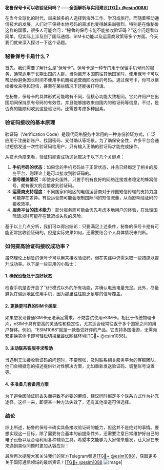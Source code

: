 **秘鲁保号卡可以收验证码吗？——全面解析与实用建议[[TG💪+ @esim1088](https://t.me/s/esim1088)]**

在当今全球化的时代，越来越多的人选择到海外工作、学习或旅行。而随着移动通信技术的发展，人们对于保持本地号码的需求也变得越来越强烈。特别是在像秘鲁这样的国家，很多人可能会问：“秘鲁的保号卡能不能接收验证码？”这个问题看似简单，但实际上涉及到了国际通信、SIM卡功能以及运营商政策等多个方面。今天我们就来深入探讨一下这个话题。

### 秘鲁保号卡是什么？

首先，我们需要了解什么是“保号卡”。保号卡是一种专门用于保留手机号码的服务，通常适用于长期出国的人群。当你离开本国前往其他国家时，使用保号卡可以帮助你避免因长时间不使用手机而被运营商回收你的号码。通过保号卡，你可以继续接收来电和短信，甚至在某些情况下还能拨打电话。

在秘鲁，保号卡的具体形式可能略有不同，但核心功能大致相同。它允许用户在出国期间保持原有号码的有效性，并且能够接收来自国内的验证码等信息。不过，是否真的能顺利收到这些验证码，还需要考虑多种因素。

### 验证码接收的基本原理

验证码（Verification Code）是现代网络服务中常用的一种身份验证方式，广泛应用于注册新账户、找回密码、支付确认等场景。为了确保安全性，许多平台会通过短信发送一次性验证码给用户，只有输入正确的验证码才能完成操作。

从技术角度来看，验证码能否成功送达取决于以下几个关键点：

1. **手机号码的状态**：如果您的手机号码处于正常状态，并且已经绑定了相关的服务平台，则理论上是可以接收到验证码的。
2. **信号覆盖情况**：即使身处国外，只要手机有良好的网络连接或者稳定的蜂窝信号，就有很大机会接收到验证码。
3. **运营商支持程度**：不同国家和地区的电信运营商对于跨国短信传输的支持力度可能存在差异。有些运营商可能会限制国际间的短信流量，从而影响验证码的接收效率。
4. **服务平台的技术能力**：部分服务商可能会优先考虑本地用户的体验，在处理国际请求时可能存在延迟或失败的风险。

基于以上几点分析，我们可以得出结论：只要满足上述条件，秘鲁的保号卡是有可能正常接收验证码的。但是实际效果如何，还需要结合个人具体情况来判断。

### 如何提高验证码接收成功率？

虽然理论上秘鲁的保号卡可以用来接收验证码，但在实践中仍需采取一些措施以提升成功率。以下是一些实用的小贴士：

#### 1. 确保设备处于良好状态
检查手机是否开启了飞行模式以外的所有功能，并确认电池电量充足。此外，尽量避免在偏远地区使用手机，因为那里往往缺乏足够的信号覆盖。

#### 2. 更换更可靠的SIM卡类型
如果您发现普通SIM卡无法满足需求，不妨尝试使用eSIM卡。相比于传统物理卡片，eSIM卡具有更高的灵活性和稳定性，尤其适合经常往返于多个国家之间的用户群体。例如，“ESIM1088”就是一款备受好评的产品，它支持多国漫游，无需频繁更换实体卡即可轻松切换至最优网络环境[[TG💪+ @esim1088](https://t.me/s/esim1088)]。

#### 3. 主动联系客服寻求帮助
当遇到无法接收验证码的问题时，不要慌张，及时联系相关服务平台的客服团队。他们会根据您的描述提供针对性解决方案，比如重新发送验证码、调整账号设置等。

#### 4. 多准备几套备用方案
为了避免因验证码丢失而导致不必要的麻烦，建议同时绑定多个联系方式作为补充途径。这样一来，即便某一种方法失效了，还有其他渠道可供选择。

### 结论

综上所述，秘鲁的保号卡确实具备接收验证码的能力，但这并不是绝对的事情。要想实现这一目标，除了需要符合基本的前提条件外，还需要注意日常维护好自己的电子设备以及合理利用各种辅助工具。希望本文能够为大家带来启发，让大家在未来遇到类似问题时更加从容应对！

最后再次提醒大家关注我们的官方Telegram频道[[TG💪+ @esim1088](https://t.me/s/esim1088)]，获取更多关于国际通信领域的最新资讯！[[TG💪+ @esim1088](https://t.me/s/esim1088) ![Image](https://i.postimg.cc/4NQfJmqS/Snipaste-2025-05-13-00-14-12.png)]